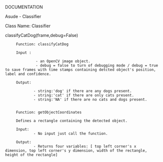 DOCUMENTATION

Asude - Classifier


Class Name: Classifier

classifyCatDog(frame,debug=False)

         Function: classifyCatDog

         Input :

                  - an OpenCV image object.
                  - debug = false to turn of debugging mode / debug = true to save frames with time stamps containing detcted object's position, label and confidence.

         Output:

                 - string:'dog' if there are any dogs present.
                 - string:'cat' if there are only cats present.
                 - string:'NA' if there are no cats and dogs present.


         Function: getObjectCoordinates

         Defines a rectangle containing the detected object.

         Input:
                 - No input just call the function.

         Output:  
                 - Returns four variables: [ top left corner's x dimension, top left corner's y dimension, width of the rectangle, height of the rectangle]
